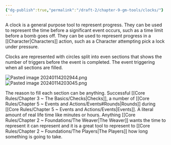 ```yaml
---
{"dg-publish":true,"permalink":"/draft-2/chapter-9-gm-tools/clocks/"}
---
```


A clock is a general purpose tool to represent progress. They can be used to represent the time before a significant event occurs, such as a time limit before a bomb goes off. They can be used to represent progress in a [[Character\|Characters]] action, such as a Character attempting pick a lock under pressure.

Clocks are represented with circles split into even sections that shows the number of triggers before the event is completed. The event triggering when all sections are filled.

![Pasted image 20240114202944.png](/img/user/Images/Pasted%20image%2020240114202944.png)
![Pasted image 20240114203045.png](/img/user/Images/Pasted%20image%2020240114203045.png)

The reason to fill each section can be anything. Successful [[Core Rules/Chapter 3 ~ The Basics/Checks\|Checks]], a number of [[Core Rules/Chapter 5 ~ Events and Actions/Events#Rounds\|Rounds]] during [[Core Rules/Chapter 5 ~ Events and Actions/Events\|Events]]. A literal amount of real life time like minutes or hours. Anything [[Core Rules/Chapter 2 ~ Foundations/The Weaver\|The Weaver]] wants the time to represent it can represent and it is a great tool to represent to [[Core Rules/Chapter 2 ~ Foundations/The Players\|The Players]] how long something is going to take.